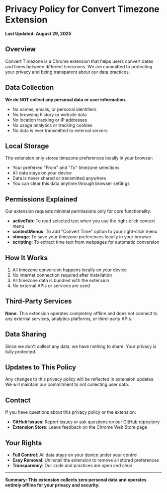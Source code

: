 # Privacy Policy for Convert Timezone Extension

**Last Updated: August 29, 2025**

## Overview

Convert Timezone is a Chrome extension that helps users convert dates and times between different timezones. We are committed to protecting your privacy and being transparent about our data practices.

## Data Collection

**We do NOT collect any personal data or user information.**

- No names, emails, or personal identifiers
- No browsing history or website data  
- No location tracking or IP addresses
- No usage analytics or tracking cookies
- No data is ever transmitted to external servers

## Local Storage

The extension only stores timezone preferences locally in your browser:

- Your preferred "From" and "To" timezone selections
- All data stays on your device
- Data is never shared or transmitted anywhere
- You can clear this data anytime through browser settings

## Permissions Explained

Our extension requests minimal permissions only for core functionality:

- **activeTab**: To read selected text when you use the right-click context menu
- **contextMenus**: To add "Convert Time" option to your right-click menu  
- **storage**: To save your timezone preferences locally in your browser
- **scripting**: To extract time text from webpages for automatic conversion

## How It Works

1. All timezone conversion happens locally on your device
2. No internet connection required after installation
3. All timezone data is bundled with the extension
4. No external APIs or services are used

## Third-Party Services

**None.** This extension operates completely offline and does not connect to any external services, analytics platforms, or third-party APIs.

## Data Sharing

Since we don't collect any data, we have nothing to share. Your privacy is fully protected.

## Updates to This Policy

Any changes to this privacy policy will be reflected in extension updates. We will maintain our commitment to not collecting user data.

## Contact

If you have questions about this privacy policy or the extension:

- **GitHub Issues**: Report issues or ask questions on our GitHub repository
- **Extension Store**: Leave feedback on the Chrome Web Store page

## Your Rights

- **Full Control**: All data stays on your device under your control
- **Easy Removal**: Uninstall the extension to remove all stored preferences
- **Transparency**: Our code and practices are open and clear

---

**Summary: This extension collects zero personal data and operates entirely offline for your privacy and security.**
